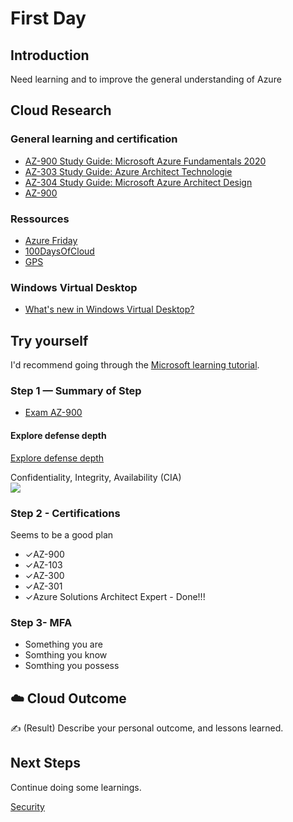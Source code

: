 # First Day

## Introduction

Need learning and to improve the general understanding of Azure

## Cloud Research

### General learning and certification

- [AZ-900 Study Guide: Microsoft Azure Fundamentals 2020](<https://www.thomasmaurer.ch/2020/03/az-900-study-guide-microsoft-azure-fundamentals-2020/>)
- [AZ-303 Study Guide: Azure Architect Technologie](<https://www.thomasmaurer.ch/2020/03/az-303-study-guide-azure-architect-technologies/>)
- [AZ-304 Study Guide: Microsoft Azure Architect Design](<https://www.thomasmaurer.ch/2020/04/az-304-study-guide-microsoft-azure-architect-design/>)
- [AZ-900](https://docs.microsoft.com/en-us/learn/paths/examine-microsoft-azure-security-privacy-compliance-trust/)

### Ressources

- [Azure Friday](https://azure.microsoft.com/en-us/resources/videos/azure-friday/)
- [100DaysOfCloud](https://100daysofcloud.com/)
- [GPS](https://www.youtube.com/c/MadeByGPS/videos)

### Windows Virtual Desktop

- [What's new in Windows Virtual Desktop?](<https://docs.microsoft.com/en-us/azure/virtual-desktop/whats-new>)

## Try yourself

I'd recommend going through the [Microsoft learning tutorial]().

### Step 1 — Summary of Step

- [Exam AZ-900](https://docs.microsoft.com/en-us/learn/certifications/exams/az-900?wt.mc_id=learningredirect_certs-web-wwl)

#### Explore defense depth
[Explore defense depth](https://docs.microsoft.com/en-us/learn/modules/secure-network-connectivity/2-explore-defense-depth)  

Confidentiality, Integrity, Availability (CIA)  
![](https://docs.microsoft.com/en-us/learn/wwl-azure/secure-network-connectivity/media/defense-depth.png)

### Step 2 - Certifications

Seems to be a good plan

- ✓AZ-900  
- ✓AZ-103  
- ✓AZ-300  
- ✓AZ-301  
- ✓Azure Solutions Architect Expert - Done!!!  

### Step 3- MFA

- Something you are
- Somthing you know
- Somthing you possess

## ☁️ Cloud Outcome

✍️ (Result) Describe your personal outcome, and lessons learned.

## Next Steps

Continue doing some learnings.

[Security](https://docs.microsoft.com/en-us/learn/modules/review-security-tools-features/)